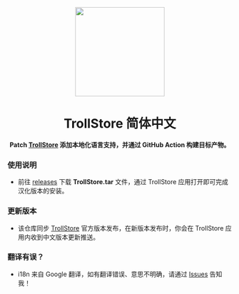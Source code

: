 <p align="center">
  <img width="200px" src="https://camo.githubusercontent.com/6a4fdf5fd56979c8d3c5ff83cf3407d7d62ac8c26a6f4561dc318fc1c9d49da0/68747470733a2f2f656e637279707465642d74626e302e677374617469632e636f6d2f696d616765733f713d74626e3a414e643947635441346a36587041793369447043596d4c33526a475a34736235597835724931772d4d6726757371703d434155" />
</p>

<h1 align="center">TrollStore 简体中文</h1>

<p align="center">
  <b>Patch <a href="https://github.com/opa334/TrollStore" target="_blank" >TrollStore</a> 添加本地化语言支持，并通过 GitHub Action 构建目标产物。</b>
</p>

### 使用说明

- 前往 [releases](https://github.com/sbwml/TrollStore_zh_Hans/releases) 下载 **TrollStore.tar** 文件，通过 TrollStore 应用打开即可完成汉化版本的安装。

### 更新版本

- 该仓库同步 [TrollStore](https://github.com/opa334/TrollStore) 官方版本发布，在新版本发布时，你会在 TrollStore 应用内收到中文版本更新推送。

### 翻译有误？

- i18n 来自 Google 翻译，如有翻译错误、意思不明确，请通过 [Issues](https://github.com/sbwml/TrollStore_zh_Hans/issues/3) 告知我！

